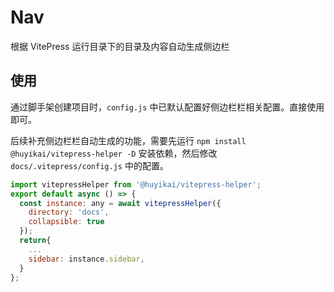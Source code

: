 # Nav

根据 VitePress 运行目录下的目录及内容自动生成侧边栏

## 使用

通过脚手架创建项目时，`config.js` 中已默认配置好侧边栏栏相关配置。直接使用即可。

后续补充侧边栏栏自动生成的功能，需要先运行 `npm install @huyikai/vitepress-helper -D` 安装依赖，然后修改 `docs/.vitepress/config.js` 中的配置。

```js
import vitepressHelper from '@huyikai/vitepress-helper';
export default async () => {
  const instance: any = await vitepressHelper({
    directory: 'docs',
    collapsible: true
  });
  return{
    ...
    sidebar: instance.sidebar,
  }
};
```
